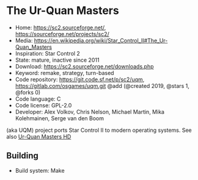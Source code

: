 # The Ur-Quan Masters

- Home: https://sc2.sourceforge.net/, https://sourceforge.net/projects/sc2/
- Media: https://en.wikipedia.org/wiki/Star_Control_II#The_Ur-Quan_Masters
- Inspiration: Star Control 2
- State: mature, inactive since 2011
- Download: https://sc2.sourceforge.net/downloads.php
- Keyword: remake, strategy, turn-based
- Code repository: https://git.code.sf.net/p/sc2/uqm, https://gitlab.com/osgames/uqm.git @add (@created 2019, @stars 1, @forks 0)
- Code language: C
- Code license: GPL-2.0
- Developer: Alex Volkov, Chris Nelson, Michael Martin, Mika Kolehmainen, Serge van den Boom

(aka UQM) project ports Star Control II to modern operating systems.
See also [Ur-Quan Masters HD](https://sourceforge.net/projects/urquanmastershd/)

## Building

- Build system: Make
